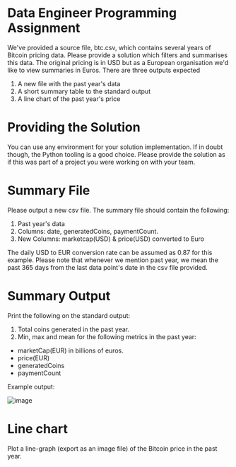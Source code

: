 # Data Engineer Programming Assignment

We've provided a source file, btc.csv, which contains several years of Bitcoin pricing data.
Please provide a solution which filters and summarises this data. The original pricing is in USD but
as a European organisation we'd like to view summaries in Euros.
There are three outputs expected
1. A new file with the past year's data
2. A short summary table to the standard output
3. A line chart of the past year's price


# Providing the Solution
You can use any environment for your solution implementation. If in doubt though, the Python
tooling is a good choice.
Please provide the solution as if this was part of a project you were working on with your team.

# Summary File

Please output a new csv file. The summary file should contain the following:
1. Past year's data
2. Columns: date, generatedCoins, paymentCount.
3. New Columns: marketcap(USD) & price(USD) converted to Euro

The daily USD to EUR conversion rate can be assumed as 0.87 for this example. Please note that whenever we mention past year, we mean the past 365 days from the last data
point's date in the csv file provided.
# Summary Output

Print the following on the standard output:
1. Total coins generated in the past year.
2. Min, max and mean for the following metrics in the past year: 
 - marketCap(EUR) in billions of euros.
 - price(EUR)
 - generatedCoins
 - paymentCount

Example output:

![image](https://user-images.githubusercontent.com/14976422/125211023-a45c6f80-e2a3-11eb-8ab9-e493b43fbe06.png)

# Line chart
Plot a line-graph (export as an image file) of the Bitcoin price in the past year.
